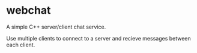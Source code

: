 # webchat
A simple C++ server/client chat service.

Use multiple clients to connect to a server and recieve messages between each client.
